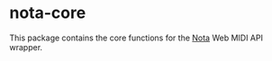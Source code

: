 # nota-core
This package contains the core functions for the [Nota](https://github.com/hngrhorace/nota) Web MIDI API wrapper. 
